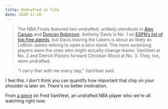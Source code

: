 ```yaml
---
title: Undrafted in life
date: 2020-11-20
---
```


<blockquote>The NBA Finals featured two undrafted, unlikely standouts in <a href="https://www.wsj.com/articles/alex-caruso-lebron-james-lakers-nba-playoffs-11600406618?mod=article_inline">Alex Caruso</a> and <a href="https://www.wsj.com/articles/duncan-robinson-heat-nba-williams-michigan-11576095466?mod=article_inline">Duncan Robinson</a>. Anthony Davis is No. 1 on <a href="https://www.espn.com/nba/insider/story/_/id/30153524/nba-free-agent-rankings-25-best-players-2020">ESPN’s list of top free agents</a>, but Davis leaving the Lakers is about as likely as LeBron James retiring to open a taco stand. The more surprising players were the ones who might actually change teams: VanVleet at No. 2 and Detroit Pistons forward Christian Wood at No. 3. They, too, were undrafted.</blockquote><blockquote>“I carry that with me every day,” VanVleet said.</blockquote><p>I feel this. I don't think you can quantify how important that chip on your shoulder is later on. There's no better motivation.</p><p>From <a href="https://www.wsj.com/articles/fred-vanvleet-nba-draft-free-agency-11605671067">a piece</a> on Fred VanVleet, an undrafted NBA player who we're all watching right now. </p>